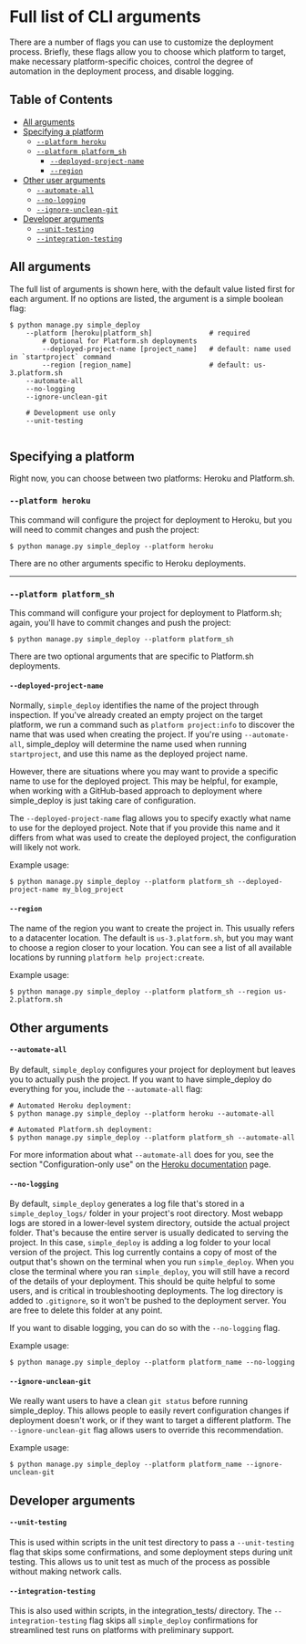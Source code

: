 Full list of CLI arguments
===

There are a number of flags you can use to customize the deployment process. Briefly, these flags allow you to choose which platform to target, make necessary platform-specific choices, control the degree of automation in the deployment process, and disable logging.

Table of Contents
---

- [All arguments](#all-arguments)
- [Specifying a platform](#specifying-a-platform)
    - [`--platform heroku`](#--platform-heroku)
    - [`--platform platform_sh`](--#platform-platform-sh)
        - [`--deployed-project-name`](#--deployed-project-name) 
        - [`--region`](#--region)
- [Other user arguments](#other-arguments)
    - [`--automate-all`](#--automate-all)
    - [`--no-logging`](#--no-logging)
    - [`--ignore-unclean-git`](#--ignore-unclean-git)
- [Developer arguments](#developer-arguments)
    - [`--unit-testing`](#--unit-testing)
    - [`--integration-testing`](#--integration-testing)

All arguments
---

The full list of arguments is shown here, with the default value listed first for each argument. If no options are listed, the argument is a simple boolean flag:

```
$ python manage.py simple_deploy
    --platform [heroku|platform_sh]              # required
        # Optional for Platform.sh deployments
        --deployed-project-name [project_name]   # default: name used in `startproject` command
        --region [region_name]                   # default: us-3.platform.sh
    --automate-all
    --no-logging
    --ignore-unclean-git
    
    # Development use only
    --unit-testing
    
```

Specifying a platform
---

Right now, you can choose between two platforms: Heroku and Platform.sh.

### `--platform heroku`

This command will configure the project for deployment to Heroku, but you will need to commit changes and push the project:

```
$ python manage.py simple_deploy --platform heroku
```

There are no other arguments specific to Heroku deployments.

---

### `--platform platform_sh`

This command will configure your project for deployment to Platform.sh; again, you'll have to commit changes and push the project:

```
$ python manage.py simple_deploy --platform platform_sh
```

There are two optional arguments that are specific to Platform.sh deployments.

#### `--deployed-project-name`

Normally, `simple_deploy` identifies the name of the project through inspection. If you've already created an empty project on the target platform, we run a command such as `platform project:info` to discover the name that was used when creating the project. If you're using `--automate-all`, simple_deploy will determine the name used when running `startproject`, and use this name as the deployed project name.

However, there are situations where you may want to provide a specific name to use for the deployed project. This may be helpful, for example, when working with a GitHub-based approach to deployment where simple_deploy is just taking care of configuration.

The `--deployed-project-name` flag allows you to specify exactly what name to use for the deployed project. Note that if you provide this name and it differs from what was used to create the deployed project, the configuration will likely not work.

Example usage:

```
$ python manage.py simple_deploy --platform platform_sh --deployed-project-name my_blog_project
```

#### `--region`

The name of the region you want to create the project in. This usually refers to a datacenter location. The default is `us-3.platform.sh`, but you may want to choose a region closer to your location. You can see a list of all available locations by running `platform help project:create`.

Example usage:

```
$ python manage.py simple_deploy --platform platform_sh --region us-2.platform.sh
```


Other arguments
---

#### `--automate-all`

By default, `simple_deploy` configures your project for deployment but leaves you to actually push the project. If you want to have simple_deploy do everything for you, include the `--automate-all` flag:

```
# Automated Heroku deployment:
$ python manage.py simple_deploy --platform heroku --automate-all

# Automated Platform.sh deployment:
$ python manage.py simple_deploy --platform platform_sh --automate-all
```

For more information about what `--automate-all` does for you, see the section "Configuration-only use" on the [Heroku documentation](heroku_deployments.md) page.

#### `--no-logging`

By default, `simple_deploy` generates a log file that's stored in a `simple_deploy_logs/` folder in your project's root directory. Most webapp logs are stored in a lower-level system directory, outside the actual project folder. That's because the entire server is usually dedicated to serving the project. In this case, `simple_deploy` is adding a log folder to your local version of the project. This log currently contains a copy of most of the output that's shown on the terminal when you run `simple_deploy`. When you close the terminal where you ran `simple_deploy`, you will still have a record of the details of your deployment. This should be quite helpful to some users, and is critical in troubleshooting deployments. The log directory is added to `.gitignore`, so it won't be pushed to the deployment server. You are free to delete this folder at any point.

If you want to disable logging, you can do so with the `--no-logging` flag.

Example usage:

```
$ python manage.py simple_deploy --platform platform_name --no-logging
```

#### `--ignore-unclean-git`

We really want users to have a clean `git status` before running simple_deploy. This allows people to easily revert configuration changes if deployment doesn't work, or if they want to target a different platform. The `--ignore-unclean-git` flag allows users to override this recommendation.

Example usage:

```
$ python manage.py simple_deploy --platform platform_name --ignore-unclean-git
```

Developer arguments
---

#### `--unit-testing`

This is used within scripts in the unit test directory to pass a `--unit-testing` flag that skips some confirmations, and some deployment steps during unit testing. This allows us to unit test as much of the process as possible without making network calls.

#### `--integration-testing`

This is also used within scripts, in the integration_tests/ directory. The `--integration-testing` flag skips all `simple_deploy` confirmations for streamlined test runs on platforms with preliminary support.
